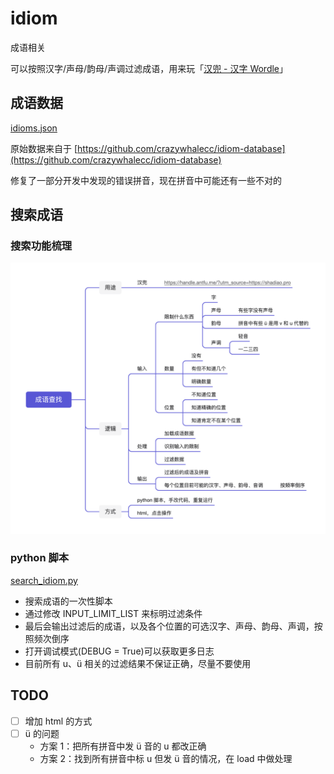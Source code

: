 # idiom

成语相关

可以按照汉字/声母/韵母/声调过滤成语，用来玩「[汉兜 - 汉字 Wordle](https://handle.antfu.me/?utm_source=https://shadiao.pro)」

## 成语数据

[idioms.json](./idiom.json)

原始数据来自于 [https://github.com/crazywhalecc/idiom-database](https://github.com/crazywhalecc/idiom-database)

修复了一部分开发中发现的错误拼音，现在拼音中可能还有一些不对的

## 搜索成语

### 搜索功能梳理

![成语查找.png](./成语查找.png)

### python 脚本

[search_idiom.py](./search_idiom.py)

* 搜索成语的一次性脚本
* 通过修改 INPUT_LIMIT_LIST 来标明过滤条件
* 最后会输出过滤后的成语，以及各个位置的可选汉字、声母、韵母、声调，按照频次倒序
* 打开调试模式(DEBUG = True)可以获取更多日志
* 目前所有 u、ü 相关的过滤结果不保证正确，尽量不要使用

## TODO

* [ ] 增加 html 的方式
* [ ] ü 的问题
  * 方案 1：把所有拼音中发 ü 音的 u 都改正确
  * 方案 2：找到所有拼音中标 u 但发 ü 音的情况，在 load 中做处理
